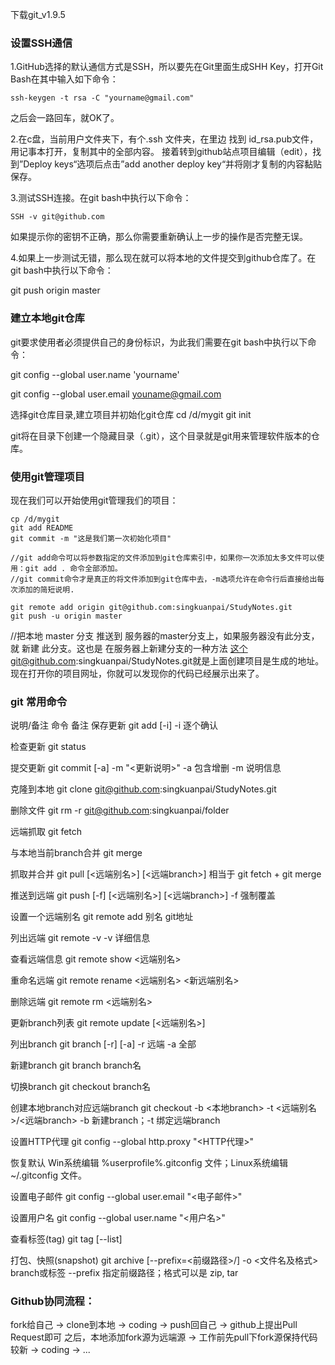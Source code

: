 下载git_v1.9.5

### 设置SSH通信
1.GitHub选择的默认通信方式是SSH，所以要先在Git里面生成SHH Key，打开Git Bash在其中输入如下命令：
```
ssh-keygen -t rsa -C "yourname@gmail.com"
```
之后会一路回车，就OK了。

2.在c盘，当前用户文件夹下，有个.ssh 文件夹，在里边 找到 id_rsa.pub文件，用记事本打开，复制其中的全部内容。
接着转到github站点项目编辑（edit），找到”Deploy keys“选项后点击”add another deploy key“并将刚才复制的内容黏贴保存。

3.测试SSH连接。在git bash中执行以下命令：
```
SSH -v git@github.com
```

如果提示你的密钥不正确，那么你需要重新确认上一步的操作是否完整无误。

4.如果上一步测试无错，那么现在就可以将本地的文件提交到github仓库了。在git bash中执行以下命令：

git push origin master

### 建立本地git仓库
git要求使用者必须提供自己的身份标识，为此我们需要在git bash中执行以下命令：

git config --global user.name 'yourname'

git config --global user.email youname@gmail.com

选择git仓库目录,建立项目并初始化git仓库
cd /d/mygit
git init

git将在目录下创建一个隐藏目录（.git），这个目录就是git用来管理软件版本的仓库。


### 使用git管理项目

现在我们可以开始使用git管理我们的项目：
```
cp /d/mygit
git add README 
git commit -m "这是我们第一次初始化项目"

//git add命令可以将参数指定的文件添加到git仓库索引中，如果你一次添加太多文件可以使用：git add . 命令全部添加。
//git commit命令才是真正的将文件添加到git仓库中去，-m选项允许在命令行后直接给出每次添加的简短说明.

git remote add origin git@github.com:singkuanpai/StudyNotes.git
git push -u origin master 
```
//把本地 master 分支 推送到 服务器的master分支上，如果服务器没有此分支，就 新建 此分支。这也是 在服务器上新建分支的一种方法
这个git@github.com:singkuanpai/StudyNotes.git就是上面创建项目是生成的地址。现在打开你的项目网址，你就可以发现你的代码已经展示出来了。

### git 常用命令
说明/备注	命令	备注
保存更新	git add [-i]	-i 逐个确认

检查更新	git status	

提交更新	git commit [-a] -m "<更新说明>"	-a 包含增删 -m 说明信息

克隆到本地	git clone   git@github.com:singkuanpai/StudyNotes.git

删除文件    git rm -r  git@github.com:singkuanpai/folder

远端抓取	git fetch	

与本地当前branch合并	git merge	

抓取并合并	git pull [<远端别名>] [<远端branch>] 相当于 git fetch + git merge

推送到远端	git push [-f] [<远端别名>] [<远端branch>] -f 强制覆盖

设置一个远端别名	git remote add 别名 git地址	

列出远端	git remote -v	-v 详细信息

查看远端信息	git remote show <远端别名>	

重命名远端	git remote rename <远端别名> <新远端别名>

删除远端	git remote rm <远端别名>	

更新branch列表	git remote update [<远端别名>]	

列出branch	git branch [-r] [-a]	-r 远端 -a 全部

新建branch	git branch branch名

切换branch	git checkout branch名

创建本地branch对应远端branch	git checkout -b <本地branch> -t <远端别名>/<远端branch> -b 新建branch；-t 绑定远端branch

设置HTTP代理	git config --global http.proxy "<HTTP代理>"

恢复默认	Win系统编辑 %userprofile%\.gitconfig 文件；Linux系统编辑 ~/.gitconfig 文件。

设置电子邮件	git config --global user.email "<电子邮件>"

设置用户名	git config --global user.name "<用户名>"

查看标签(tag)	git tag [--list]

打包、快照(snapshot)	git archive [--prefix=<前缀路径>/] -o <文件名及格式> branch或标签 --prefix 指定前缀路径；格式可以是 zip, tar

### Github协同流程：
fork给自己 → clone到本地 → coding → push回自己 → github上提出Pull Request即可
之后，本地添加fork源为远端源 → 工作前先pull下fork源保持代码较新 → coding → ...

